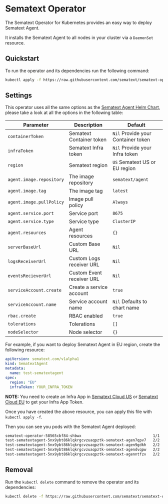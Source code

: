 # Sematext Operator

The Sematext Operator for Kubernetes provides an easy way to deploy Sematext Agent.


It installs the Sematext Agent to all nodes in your cluster via a `DaemonSet` resource.

## Quickstart

To run the operator and its dependencies run the following command:

```sh
kubectl apply -f https://raw.githubusercontent.com/sematext/sematext-operator/master/bundle.yaml
```

## Settings

This operator uses all the same options as the [Sematext Agent Helm Chart](/docs/agents/sematext-agent/kubernetes/helm), please take a look at all the options in the following table:

|             Parameter            |            Description            |                  Default                  |
|----------------------------------|-----------------------------------|-------------------------------------------|
| `containerToken`                 | Sematext Container token          | `Nil` Provide your Container token        |
| `infraToken`                     | Sematext Infra token              | `Nil` Provide your Infra token            |
| `region`                         | Sematext region                   | `US` Sematext US or EU region             |
| `agent.image.repository`         | The image repository              | `sematext/agent`                          |
| `agent.image.tag`                | The image tag                     | `latest`                                  |
| `agent.image.pullPolicy`         | Image pull policy                 | `Always`                                  |
| `agent.service.port`             | Service port                      | `8675`                                    |
| `agent.service.type`             | Service type                      | `ClusterIP`                               |
| `agent.resources`                | Agent resources                   | `{}`                                      |
| `serverBaseUrl`                  | Custom Base URL                   | `Nil`                                     |
| `logsReceiverUrl`                | Custom Logs receiver URL          | `Nil`                                     |
| `eventsRecieverUrl`              | Custom Event receiver URL         | `Nil`                                     |
| `serviceAccount.create`          | Create a service account          | `true`                                    |
| `serviceAccount.name`            | Service account name              | `Nil` Defaults to chart name              |
| `rbac.create`                    | RBAC enabled                      | `true`                                    |
| `tolerations`                    | Tolerations                       | `[]`                                      |
| `nodeSelector`                   | Node selector                     | `{}`                                      |

For example, if you want to deploy Sematext Agent in EU region, create the following resource:

```yaml
apiVersion: sematext.com/v1alpha1
kind: SematextAgent
metadata:
  name: test-sematextagent
spec:
  region: "EU"
  infraToken: YOUR_INFRA_TOKEN
```

**NOTE:** You need to create an Infra App in [Sematext Cloud US](https://apps.sematext.com/ui/monitoring-create/app/infra) or [Sematext Cloud EU](https://apps.eu.sematext.com/ui/monitoring-create/app/infra) to get your Infra App Token.

Once you have created the above resource, you can apply this file with `kubectl apply -f`.

Then you can see you pods with the Sematext Agent deployed:

```sh
sematext-operator-58565cbf84-shbwx                                1/1     Running       0          3m
test-sematextagent-5nx9ybt86klqkrgcvzuaqpztk-sematext-agen7qpv7   2/2     Running       0          2m
test-sematextagent-5nx9ybt86klqkrgcvzuaqpztk-sematext-agen9gdkh   2/2     Running       0          2m
test-sematextagent-5nx9ybt86klqkrgcvzuaqpztk-sematext-agendvqpw   2/2     Running       0          2m
test-sematextagent-5nx9ybt86klqkrgcvzuaqpztk-sematext-agenntfzv   2/2     Running       0          2m
```

## Removal

Run the `kubectl delete` command to remove the operator and its dependencies:

```sh
kubectl delete -f https://raw.githubusercontent.com/sematext/sematext-operator/master/bundle.yaml
```
